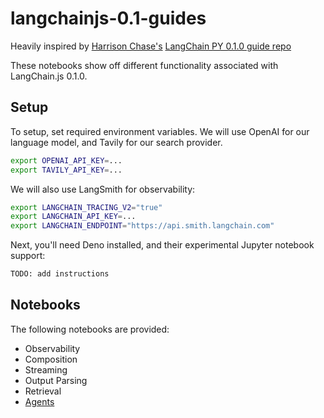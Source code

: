# langchainjs-0.1-guides

Heavily inspired by [Harrison Chase's](https://twitter.com/hwchase17) [LangChain PY 0.1.0 guide repo](https://github.com/hwchase17/langchain-0.1-guides)

These notebooks show off different functionality associated with LangChain.js 0.1.0.

## Setup

To setup, set required environment variables. We will use OpenAI for our language model, and Tavily for our search provider.

```bash
export OPENAI_API_KEY=...
export TAVILY_API_KEY=...
```

We will also use LangSmith for observability:

```bash
export LANGCHAIN_TRACING_V2="true"
export LANGCHAIN_API_KEY=...
export LANGCHAIN_ENDPOINT="https://api.smith.langchain.com"
```

Next, you'll need Deno installed, and their experimental Jupyter notebook support:

```bash
TODO: add instructions
```

## Notebooks
The following notebooks are provided:

- Observability
- Composition
- Streaming
- Output Parsing
- Retrieval
- [Agents]()